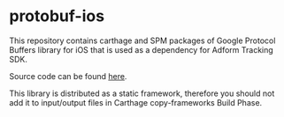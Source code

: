 # protobuf-ios

This repository contains carthage and SPM packages of Google Protocol Buffers library for iOS that is used as a dependency for Adform Tracking SDK.

Source code can be found [here](https://github.com/protocolbuffers/protobuf/tree/master/objectivec).

This library is distributed as a static framework, therefore you should not add it to input/output files in Carthage copy-frameworks Build Phase.
